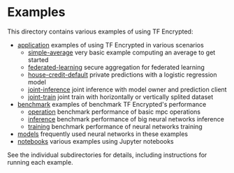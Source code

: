 # Examples

This directory contains various examples of using TF Encrypted:

- [application](./application/) examples of using TF Encrypted in various scenarios
  - [simple-average](./application/simple-average/) very basic example computing an average to get started
  - [federated-learning](./application/federated-learning/) secure aggregation for federated learning
  - [house-credit-default](./application/house-credit-default/) private predictions with a logistic regression model
  - [joint-inference](./application/joint-inference/) joint inference with model owner and prediction client
  - [joint-train](./application/joint-train/) joint train with horizontally or vertically splited dataset
- [benchmark](./benchmark/) examples of benchmark TF Encrypted's performance
  - [operation](./benchmark/operation/) benchmark performance of basic mpc operations
  - [inference](./benchmark/inference/) benchmark performance of big neural networks inference
  - [training](./benchmark/training/) benchmark performance of neural networks training
- [models](./models/) frequently used neural networks in these examples
- [notebooks](./notebooks/) various examples using Jupyter notebooks

See the individual subdirectories for details, including instructions for running each example.
